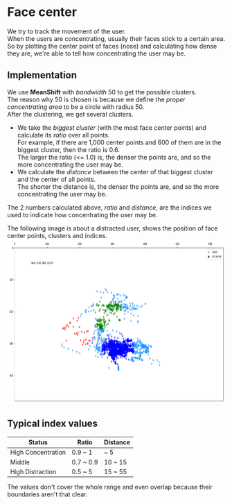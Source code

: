 # Face center

We try to track the movement of the user. \
When the users are concentrating, usually their faces stick to a certain area. \
So by plotting the center point of faces (nose) and calculating how dense they are, we're able to tell how concentrating the user may be.

## Implementation

We use **MeanShift** with *bandwidth* 50 to get the possible clusters. \
The reason why 50 is chosen is because we define the *proper concentrating area* to be a circle with radius 50. \
After the clustering, we get several clusters.

- We take the *biggest cluster* (with the most face center points) and calculate its *ratio* over all points. \
For example, if there are 1,000 center points and 600 of them are in the biggest cluster, then the ratio is 0.6. \
The larger the ratio (<= 1.0) is, the denser the points are, and so the more concentrating the user may be.
- We calculate the *distance* between the center of that biggest cluster and the center of all points. \
The shorter the distance is, the denser the points are, and so the more concentrating the user may be.

The 2 numbers calculated above, *ratio* and *distance*, are the indices we used to indicate how concentrating the user may be.

The following image is about a distracted user, shows the position of face center points, clusters and indices.
<img src="./concentration-with-face-center.png" alt="clusters and centers" width="750" height="380">

## Typical index values

Status             | Ratio     | Distance
-------------------|-----------|---------
High Concentration | 0.9 ~ 1   | ~ 5
Middle             | 0.7 ~ 0.9 | 10 ~ 15
High Distraction   | 0.5 ~ 5   | 15 ~ 55

The values don't cover the whole range and even overlap because their boundaries aren't that clear.
